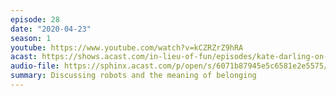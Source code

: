 ```yaml
---
episode: 28
date: "2020-04-23"
season: 1
youtube: https://www.youtube.com/watch?v=kCZRZrZ9hRA
acast: https://shows.acast.com/in-lieu-of-fun/episodes/kate-darling-on-human-robot-interactions-april-23-2020
audio-file: https://sphinx.acast.com/p/open/s/6071b87945e5c6581e2e5575/e/6117ad1379bb2e0015a8eb77/media.mp3
summary: Discussing robots and the meaning of belonging
---
```

